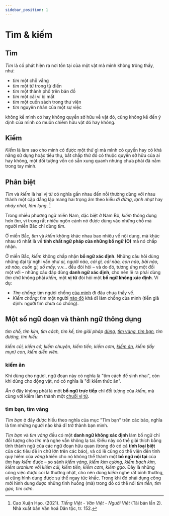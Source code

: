 ```yaml
---
sidebar_position: 1
---
```


# Tìm & kiếm

## Tìm

*Tìm* là cố phát hiện ra nơi tồn tại của một vật mà mình không trông thấy, như:

- *tìm* một chỗ vắng
- *tìm* một từ trong từ điển
- *tìm* một thành phố trên bản đồ
- *tìm* một cái ví bị mất
- *tìm* một cuốn sách trong thư viện
- *tìm* nguyên nhân của một sự việc

không kể mình có hay không quyền sở hữu về vật đó, cũng không kể đến ý định của mình có muốn chiếm hữu vật đó hay không.

## Kiếm

*Kiếm* là làm sao cho mình có được một thứ gì mà mình có quyền hay có khả năng sử dụng hoặc tiêu thụ, bất chấp thứ đó có thuộc quyền sở hữu của ai hay không, một đối tượng vốn có sẵn xung quanh nhưng chưa phải đã nằm trong tay mình.

## Phân biệt

*Tìm* và *kiếm* là hai vị từ có nghĩa gần nhau đến nỗi thường dùng với nhau thành một cặp đẳng lập mang hai trọng âm theo kiểu *đi đứng*, *lạnh nhạt* hay *nhảy nhót*, *làm lụng*. [^1]

[^1]: Cao Xuân Hạo. (2021). *Tiếng Việt - Văn Việt - Người Việt* (Tái bản lần 2). Nhà xuất bản Văn hoá Dân tộc, tr. 152.

Trong nhiều phương ngữ miền Nam, đặc biệt ở Nam Bộ, *kiếm* thông dụng  hơn *tìm*, vì trong rất nhiều ngôn cảnh nó được dùng vào những chỗ mà người miền Bắc chỉ dùng *tìm*.

Ở miền Bắc, *tìm* và *kiếm* không khác nhau bao nhiêu về nội dung, mà khác nhau rõ nhất là về **tính chất ngữ pháp của những bổ ngữ (O)** mà nó chấp nhận.

Ở miền Bắc, *kiếm* không chấp nhận **bổ ngữ xác định**. Những câu hỏi dùng những đại từ nghi vấn như *ai, người nào, cái gì, cái nào, con nào, bài nào, xã nào, cuốn gì, số mấy,* v.v... đều đòi hỏi – và do đó, tương ứng một đối một với – những câu đáp dùng **danh ngữ xác định**, cho nên lẽ ra phải dùng *tìm* chứ không phải *kiếm*, một **vị từ** đòi hỏi một **bổ ngữ không xác định**. Ví dụ:

- *Tìm chồng*: tìm người chồng <u>của mình</u> đi đâu chưa thấy về.
- *Kiếm chồng*: tìm một người <u>nào đó</u> khả dĩ làm chồng của mình (tiền giả định: người tìm chưa có chồng).

## Một số ngữ đoạn và thành ngữ thông dụng

*tìm chỗ, tìm kim, tìm cách, tìm kế, tìm giải pháp <u>đúng</u>, [tìm vàng, tìm bạn](./tim-vs-kiem.md#tìm-bạn-tìm-vàng), tìm đường, tìm hiểu.*

*kiếm củi, kiếm cớ, kiếm chuyện, kiếm tiền, kiếm cơm, [kiếm ăn](./tim-vs-kiem.md#kiếm-ăn), kiếm (lấy mụn) con, kiếm diễn viên.*

### kiếm ăn

Khi dùng cho người, ngữ đoạn này có nghĩa là "tìm cách để sinh nhai", còn khi dùng cho động vật, nó có nghĩa là "đi kiếm thức ăn".

*Ăn* ở đây không phải là một **bổ ngữ trực tiếp** chỉ đối tượng của *kiếm*, mà cùng với kiếm làm thành một [chuỗi vị từ](/docs/ngu-phap/chuoi-vi-tu.md).

### tìm bạn, tìm vàng

*Tìm bạn* ở đây được hiểu theo nghĩa của mục "Tìm bạn" trên các báo, nghĩa là tìm những người nào khả dĩ trở thành bạn mình.

*Tìm bạn* và *tìm vàng* đều có một **danh ngữ không xác định** làm bổ ngữ chỉ đối tượng cho *tìm* mà nghe vẫn không lạ tai. Điều này có thể giải thích bằng tính thành ngữ của các ngữ đoạn hữu quan (trong đó có cả **tính loại biệt** của các tiêu đề in chữ lớn trên các báo), và có lẽ cũng có thể viện đến tính quý hiếm của *vàng* khiến cho nó không thể thành một **bổ ngữ nội tại** của *tìm* hay *kiếm* được – so sánh *kiếm vàng, kiếm kim cương, kiếm bạch kim, kiếm uranium* với *kiếm củi, kiếm tiền, kiếm cơm, kiếm gạo*. Đây là những công việc được coi là thường nhật, cho nên dùng *kiếm* nghe rất bình thường, ai cũng hình dung được sự thể ngay tức khắc. Trong khi đó phải dụng công mới hình dung được những tình huống (mà) trong đó có thể nói *tìm tiền, tìm gạo, tìm cơm*. 
